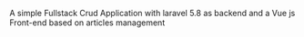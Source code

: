 A simple Fullstack Crud Application with laravel 5.8 as backend and a Vue js Front-end based on articles management 
